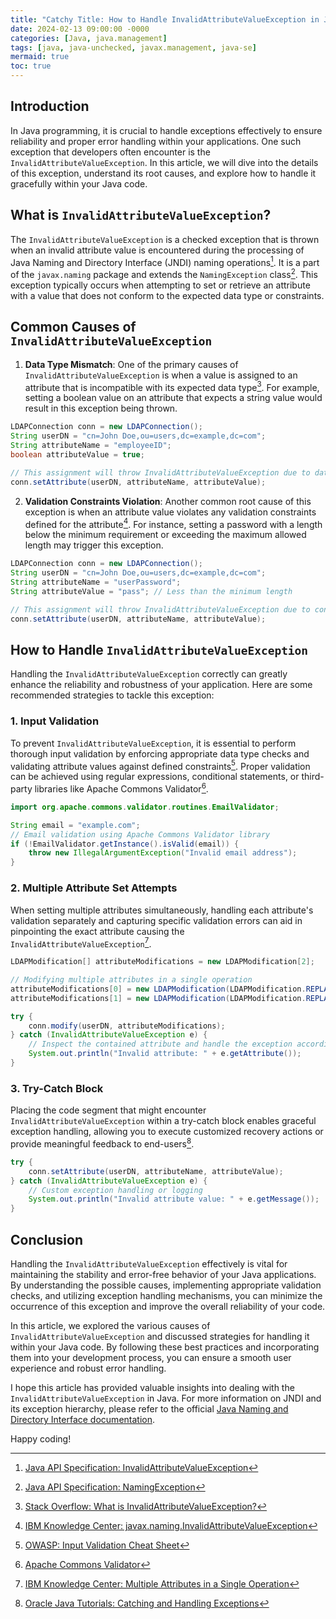 ```yaml
---
title: "Catchy Title: How to Handle InvalidAttributeValueException in Java: A Comprehensive Guide"
date: 2024-02-13 09:00:00 -0000
categories: [Java, java.management]
tags: [java, java-unchecked, javax.management, java-se]
mermaid: true
toc: true
---
```



## Introduction
In Java programming, it is crucial to handle exceptions effectively to ensure reliability and proper error handling within your applications. One such exception that developers often encounter is the `InvalidAttributeValueException`. In this article, we will dive into the details of this exception, understand its root causes, and explore how to handle it gracefully within your Java code.

## What is `InvalidAttributeValueException`?

The `InvalidAttributeValueException` is a checked exception that is thrown when an invalid attribute value is encountered during the processing of Java Naming and Directory Interface (JNDI) naming operations[^1]. It is a part of the `javax.naming` package and extends the `NamingException` class[^2]. This exception typically occurs when attempting to set or retrieve an attribute with a value that does not conform to the expected data type or constraints.

## Common Causes of `InvalidAttributeValueException`

1. **Data Type Mismatch**: One of the primary causes of `InvalidAttributeValueException` is when a value is assigned to an attribute that is incompatible with its expected data type[^3]. For example, setting a boolean value on an attribute that expects a string value would result in this exception being thrown.

```java
LDAPConnection conn = new LDAPConnection();
String userDN = "cn=John Doe,ou=users,dc=example,dc=com";
String attributeName = "employeeID";
boolean attributeValue = true;

// This assignment will throw InvalidAttributeValueException due to data type mismatch
conn.setAttribute(userDN, attributeName, attributeValue);
```

2. **Validation Constraints Violation**: Another common root cause of this exception is when an attribute value violates any validation constraints defined for the attribute[^4]. For instance, setting a password with a length below the minimum requirement or exceeding the maximum allowed length may trigger this exception.

```java
LDAPConnection conn = new LDAPConnection();
String userDN = "cn=John Doe,ou=users,dc=example,dc=com";
String attributeName = "userPassword";
String attributeValue = "pass"; // Less than the minimum length

// This assignment will throw InvalidAttributeValueException due to constraint violation
conn.setAttribute(userDN, attributeName, attributeValue);
```

## How to Handle `InvalidAttributeValueException`

Handling the `InvalidAttributeValueException` correctly can greatly enhance the reliability and robustness of your application. Here are some recommended strategies to tackle this exception:

### 1. Input Validation

To prevent `InvalidAttributeValueException`, it is essential to perform thorough input validation by enforcing appropriate data type checks and validating attribute values against defined constraints[^5]. Proper validation can be achieved using regular expressions, conditional statements, or third-party libraries like Apache Commons Validator[^6].

```java
import org.apache.commons.validator.routines.EmailValidator;

String email = "example.com";
// Email validation using Apache Commons Validator library
if (!EmailValidator.getInstance().isValid(email)) {
    throw new IllegalArgumentException("Invalid email address");
}
```

### 2. Multiple Attribute Set Attempts

When setting multiple attributes simultaneously, handling each attribute's validation separately and capturing specific validation errors can aid in pinpointing the exact attribute causing the `InvalidAttributeValueException`[^7].

```java
LDAPModification[] attributeModifications = new LDAPModification[2];

// Modifying multiple attributes in a single operation
attributeModifications[0] = new LDAPModification(LDAPModification.REPLACE, new LDAPAttribute("employeeID", "12345"));
attributeModifications[1] = new LDAPModification(LDAPModification.REPLACE, new LDAPAttribute("userPassword", "pass@123"));

try {
    conn.modify(userDN, attributeModifications);
} catch (InvalidAttributeValueException e) {
    // Inspect the contained attribute and handle the exception accordingly
    System.out.println("Invalid attribute: " + e.getAttribute());
}
```

### 3. Try-Catch Block

Placing the code segment that might encounter `InvalidAttributeValueException` within a try-catch block enables graceful exception handling, allowing you to execute customized recovery actions or provide meaningful feedback to end-users[^8].

```java
try {
    conn.setAttribute(userDN, attributeName, attributeValue);
} catch (InvalidAttributeValueException e) {
    // Custom exception handling or logging
    System.out.println("Invalid attribute value: " + e.getMessage());
}
```

## Conclusion

Handling the `InvalidAttributeValueException` effectively is vital for maintaining the stability and error-free behavior of your Java applications. By understanding the possible causes, implementing appropriate validation checks, and utilizing exception handling mechanisms, you can minimize the occurrence of this exception and improve the overall reliability of your code.

In this article, we explored the various causes of `InvalidAttributeValueException` and discussed strategies for handling it within your Java code. By following these best practices and incorporating them into your development process, you can ensure a smooth user experience and robust error handling.

I hope this article has provided valuable insights into dealing with the `InvalidAttributeValueException` in Java. For more information on JNDI and its exception hierarchy, please refer to the official [Java Naming and Directory Interface documentation](https://docs.oracle.com/en/java/javase/11/docs/api/jdk.naming/javax/naming/package-summary.html).

Happy coding!

[^1]: [Java API Specification: InvalidAttributeValueException](https://docs.oracle.com/en/java/javase/11/docs/api/java.naming/javax/naming/InvalidAttributeValueException.html)
[^2]: [Java API Specification: NamingException](https://docs.oracle.com/en/java/javase/11/docs/api/java.naming/javax/naming/NamingException.html)
[^3]: [Stack Overflow: What is InvalidAttributeValueException?](https://stackoverflow.com/questions/53689641/)
[^4]: [IBM Knowledge Center: javax.naming.InvalidAttributeValueException](https://www.ibm.com/support/knowledgecenter/en/SSAW57_9.1.0/com.ibm.websphere.nd.multiplatform.doc/ae/rtrb_invalidattributevalueexception.html)
[^5]: [OWASP: Input Validation Cheat Sheet](https://cheatsheetseries.owasp.org/cheatsheets/Input_Validation_Cheat_Sheet.html)
[^6]: [Apache Commons Validator](https://commons.apache.org/proper/commons-validator/)
[^7]: [IBM Knowledge Center: Multiple Attributes in a Single Operation](https://www.ibm.com/support/knowledgecenter/en/SSAW57_9.1.0/com.ibm.websphere.nd.multiplatform.doc/ae/cnam_update_multiple_attributes.html)
[^8]: [Oracle Java Tutorials: Catching and Handling Exceptions](https://docs.oracle.com/javase/tutorial/essential/exceptions/catch.html)